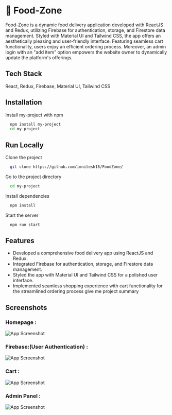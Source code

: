# 🍒 Food-Zone
Food-Zone is a dynamic food delivery application developed with ReactJS and Redux, utilizing Firebase for authentication, storage, and Firestore data management. Styled with Material UI and Tailwind CSS, the app offers an aesthetically pleasing and user-friendly interface. Featuring seamless cart functionality, users enjoy an efficient ordering process. Moreover, an admin login with an "add item" option empowers the website owner to dynamically update the platform's offerings.
    
## Tech Stack

React, Redux, Firebase, Material UI, Tailwind CSS


## Installation

Install my-project with npm

```bash
  npm install my-project
  cd my-project
```
    
## Run Locally

Clone the project

```bash
  git clone https://github.com/imnitesh18/FoodZone/
```

Go to the project directory

```bash
  cd my-project
```

Install dependencies

```bash
  npm install
```

Start the server

```bash
  npm run start
```


## Features

- Developed a comprehensive food delivery app using ReactJS and Redux.
- Integrated Firebase for authentication, storage, and  Firestore data management.
- Styled the app with Material UI and Tailwind CSS for a polished user interface.
- Implemented seamless shopping experience with cart functionality for the streamlined ordering process give me project summary

## Screenshots

### Homepage :

![App Screenshot](https://github.com/imnitesh18/FoodZone/assets/71972708/c2555ca8-f29e-45c5-accc-8415a43c75f8)

### Firebase:(User Authentication) :

![App Screenshot](https://github.com/imnitesh18/FoodZone/assets/71972708/71da55d5-b0ee-43cd-8ea3-94c43634fddb)

### Cart :

![App Screenshot](https://github.com/imnitesh18/FoodZone/assets/71972708/185dc8ad-bf91-4570-8be3-3b7da15e9679)

### Admin Panel :

![App Screenshot](https://github.com/imnitesh18/FoodZone/assets/71972708/c79744b9-0cae-4154-b509-7592b6854ea4)




